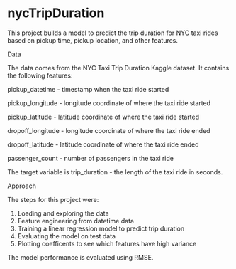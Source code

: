 # nycTripDuration

This project builds a model to predict the trip duration for NYC taxi rides based on pickup time, pickup location, and other features.

Data

The data comes from the NYC Taxi Trip Duration Kaggle dataset. It contains the following features:

pickup_datetime - timestamp when the taxi ride started

pickup_longitude - longitude coordinate of where the taxi ride started

pickup_latitude - latitude coordinate of where the taxi ride started

dropoff_longitude - longitude coordinate of where the taxi ride ended

dropoff_latitude - latitude coordinate of where the taxi ride ended

passenger_count - number of passengers in the taxi ride

The target variable is trip_duration - the length of the taxi ride in seconds.

Approach

The steps for this project were:

1. Loading and exploring the data
2. Feature engineering from datetime data
3. Training a linear regression model to predict trip duration
4. Evaluating the model on test data
5. Plotting coefficents to see which features have high variance

The model performance is evaluated using RMSE.
